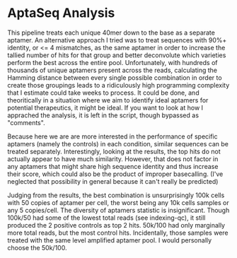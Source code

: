 # AptaSeq Analysis

This pipeline treats each unique 40mer down to the base as a separate aptamer. An alternative approach I tried was to treat sequences with 90%+ identity, or <= 4 mismatches, as the same aptamer in order to increase the tallied number of hits for that group and better deconvolute which varieties perform the best across the entire pool. Unfortunately, with hundreds of thousands of unique aptamers present across the reads, calculating the Hamming distance between every single possible combination in order to create those groupings leads to a ridiculously high programming complexity that I estimate could take weeks to process. It could be done, and theoritically in a situation where we aim to identify ideal aptamers for potential therapeutics, it might be ideal. If you want to look at how I apprached the analysis, it is left in the script, though bypassed as "comments".

Because here we are are more interested in the performance of specific aptamers (namely the controls) in each condition, similar sequences can be treated separately. Interestingly, looking at the results, the top hits do not actually appear to have much similarity. However, that does not factor in any aptamers that might share high sequence identity and thus increase their score, which could also be the product of improper basecalling. (I've neglected that possibility in general because it can't really be predicted)

Judging from the results, the best combination is unsurprisingly 100k cells with 50 copies of aptamer per cell, the worst being any 10k cells samples or any 5 copies/cell. The diversity of aptamers statistic is insignificant. Though 100k/50 had some of the lowest total reads (see indexing-qc), it still produced the 2 positive controls as top 2 hits. 50k/100 had only marginally more total reads, but the most control hits. Incidentally, those samples were treated with the same level amplified aptamer pool. I would personally choose the 50k/100.

